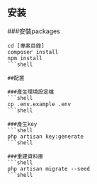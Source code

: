 ## 安装

###安裝packages
```shell
cd [專案目錄]
composer install
npm install
```shell

##配置

###產生環境設定檔
```shell
cp .env.example .env
```shell

###產生key
```shell
php artisan key:generate
```shell

###重建資料庫
```shell
php artisan migrate --seed
```shell

